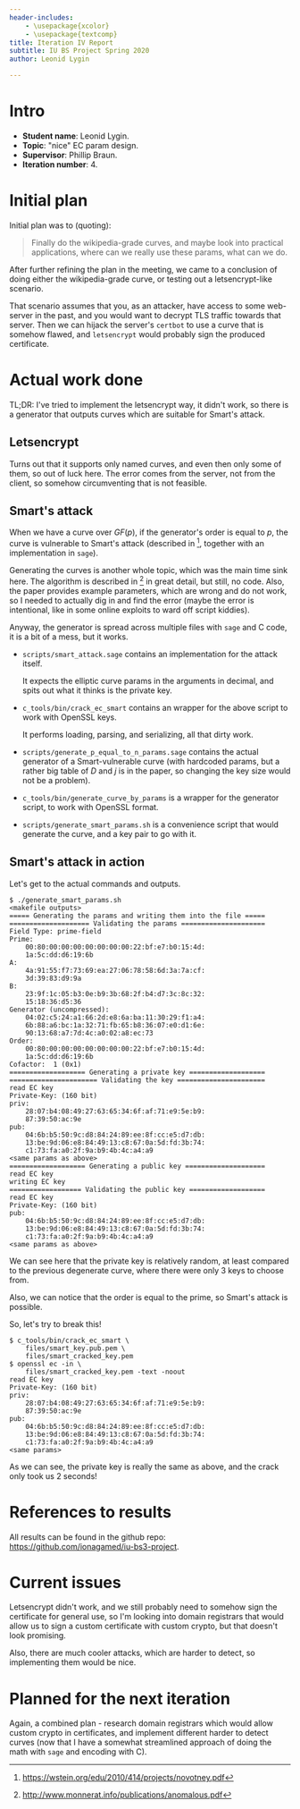 ```yaml
---
header-includes:
    - \usepackage{xcolor}
    - \usepackage{textcomp}
title: Iteration IV Report
subtitle: IU BS Project Spring 2020
author: Leonid Lygin

---
```


# Intro

*   __Student name__: Leonid Lygin.
*   __Topic__: "nice" EC param design.
*   __Supervisor__: Phillip Braun.
*   __Iteration number__: 4.

# Initial plan

Initial plan was to (quoting):

> Finally do the wikipedia-grade curves, and maybe look into practical
> applications, where can we really use these params, what can we do.

After further refining the plan in the meeting, we came to a conclusion of doing
either the wikipedia-grade curve, or testing out a letsencrypt-like scenario.

That scenario assumes that you, as an attacker, have access to some web-server
in the past, and you would want to decrypt TLS traffic towards that server.
Then we can hijack the server's `certbot` to use a curve that is somehow flawed,
and `letsencrypt` would probably sign the produced certificate.

# Actual work done

TL;DR: I've tried to implement the letsencrypt way, it didn't work, so there is
a generator that outputs curves which are suitable for Smart's attack.

## Letsencrypt

Turns out that it supports only named curves, and even then only some of them,
so out of luck here.  The error comes from the server, not from the client, so
somehow circumventing that is not feasible.

## Smart's attack

When we have a curve over $GF(p)$, if the generator's order is equal to $p$, the
curve is vulnerable to Smart's attack (described in [^1], together with an
implementation in `sage`).

Generating the curves is another whole topic, which was the main time sink here.
The algorithm is described in [^2] in great detail, but still, no code.  Also,
the paper provides example parameters, which are wrong and do not work, so I
needed to actually dig in and find the error (maybe the error is intentional,
like in some online exploits to ward off script kiddies).

Anyway, the generator is spread across multiple files with `sage` and C code, it
is a bit of a mess, but it works.

*   `scripts/smart_attack.sage` contains an implementation for the attack
    itself.

    It expects the elliptic curve params in the arguments in decimal, and spits
    out what it thinks is the private key.

*   `c_tools/bin/crack_ec_smart` contains an wrapper for the above script to
    work with OpenSSL keys.

    It performs loading, parsing, and serializing, all that dirty work.

*   `scripts/generate_p_equal_to_n_params.sage` contains the actual generator of
    a Smart-vulnerable curve (with hardcoded params, but a rather big table of
    $D$ and $j$ is in the paper, so changing the key size would not be a
    problem).

*   `c_tools/bin/generate_curve_by_params` is a wrapper for the generator
    script, to work with OpenSSL format.

*   `scripts/generate_smart_params.sh` is a convenience script that would
    generate the curve, and a key pair to go with it.

## Smart's attack in action

Let's get to the actual commands and outputs.

```shell-command
$ ./generate_smart_params.sh
<makefile outputs>
===== Generating the params and writing them into the file =====
==================== Validating the params =====================
Field Type: prime-field
Prime:
    00:80:00:00:00:00:00:00:00:22:bf:e7:b0:15:4d:
    1a:5c:dd:d6:19:6b
A:
    4a:91:55:f7:73:69:ea:27:06:78:58:6d:3a:7a:cf:
    3d:39:83:d9:9a
B:
    23:9f:1c:05:b3:0e:b9:3b:68:2f:b4:d7:3c:8c:32:
    15:18:36:d5:36
Generator (uncompressed):
    04:02:c5:24:a1:66:2d:e8:6a:ba:11:30:29:f1:a4:
    6b:88:a6:bc:1a:32:71:fb:65:b8:36:07:e0:d1:6e:
    90:13:68:a7:7d:4c:a0:02:a8:ec:73
Order:
    00:80:00:00:00:00:00:00:00:22:bf:e7:b0:15:4d:
    1a:5c:dd:d6:19:6b
Cofactor:  1 (0x1)
=================== Generating a private key ===================
====================== Validating the key ======================
read EC key
Private-Key: (160 bit)
priv:
    28:07:b4:08:49:27:63:65:34:6f:af:71:e9:5e:b9:
    87:39:50:ac:9e
pub:
    04:6b:b5:50:9c:d8:84:24:89:ee:8f:cc:e5:d7:db:
    13:be:9d:06:e8:84:49:13:c8:67:0a:5d:fd:3b:74:
    c1:73:fa:a0:2f:9a:b9:4b:4c:a4:a9
<same params as above>
=================== Generating a public key ====================
read EC key
writing EC key
================== Validating the public key ===================
read EC key
Private-Key: (160 bit)
pub:
    04:6b:b5:50:9c:d8:84:24:89:ee:8f:cc:e5:d7:db:
    13:be:9d:06:e8:84:49:13:c8:67:0a:5d:fd:3b:74:
    c1:73:fa:a0:2f:9a:b9:4b:4c:a4:a9
<same params as above>
```

We can see here that the private key is relatively random, at least compared to
the previous degenerate curve, where there were only 3 keys to choose from.

Also, we can notice that the order is equal to the prime, so Smart's attack is
possible.

So, let's try to break this!

```shell-command
$ c_tools/bin/crack_ec_smart \
    files/smart_key.pub.pem \
    files/smart_cracked_key.pem
$ openssl ec -in \
    files/smart_cracked_key.pem -text -noout
read EC key
Private-Key: (160 bit)
priv:
    28:07:b4:08:49:27:63:65:34:6f:af:71:e9:5e:b9:
    87:39:50:ac:9e
pub:
    04:6b:b5:50:9c:d8:84:24:89:ee:8f:cc:e5:d7:db:
    13:be:9d:06:e8:84:49:13:c8:67:0a:5d:fd:3b:74:
    c1:73:fa:a0:2f:9a:b9:4b:4c:a4:a9
<same params>
```

As we can see, the private key is really the same as above, and the crack only
took us 2 seconds!

[^1]: https://wstein.org/edu/2010/414/projects/novotney.pdf
[^2]: http://www.monnerat.info/publications/anomalous.pdf

# References to results

All results can be found in the github repo:
https://github.com/ionagamed/iu-bs3-project.

# Current issues

Letsencrypt didn't work, and we still probably need to somehow sign the
certificate for general use, so I'm looking into domain registrars that would
allow us to sign a custom certificate with custom crypto, but that doesn't look
promising.

Also, there are much cooler attacks, which are harder to detect, so implementing
them would be nice.

# Planned for the next iteration

Again, a combined plan - research domain registrars which would allow custom
crypto in certificates, and implement different harder to detect curves (now
that I have a somewhat streamlined approach of doing the math with `sage` and
encoding with C).
